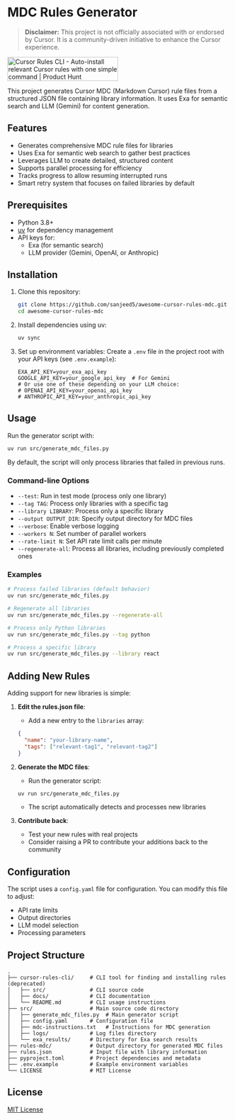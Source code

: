 # MDC Rules Generator

> **Disclaimer:** This project is not officially associated with or endorsed by Cursor. It is a community-driven initiative to enhance the Cursor experience.

<a href="https://www.producthunt.com/posts/cursor-rules-cli?embed=true&utm_source=badge-featured&utm_medium=badge&utm_souce=badge-cursor&#0045;rules&#0045;cli" target="_blank"><img src="https://api.producthunt.com/widgets/embed-image/v1/featured.svg?post_id=936513&theme=light&t=1741030422709" alt="Cursor&#0032;Rules&#0032;CLI - Auto&#0045;install&#0032;relevant&#0032;Cursor&#0032;rules&#0032;with&#0032;one&#0032;simple&#0032;command | Product Hunt" style="width: 250px; height: 54px;" width="250" height="54" /></a>

This project generates Cursor MDC (Markdown Cursor) rule files from a structured JSON file containing library information. It uses Exa for semantic search and LLM (Gemini) for content generation.

## Features

- Generates comprehensive MDC rule files for libraries
- Uses Exa for semantic web search to gather best practices
- Leverages LLM to create detailed, structured content
- Supports parallel processing for efficiency
- Tracks progress to allow resuming interrupted runs
- Smart retry system that focuses on failed libraries by default

## Prerequisites

- Python 3.8+
- [uv](https://github.com/astral-sh/uv) for dependency management
- API keys for:
  - Exa (for semantic search)
  - LLM provider (Gemini, OpenAI, or Anthropic)

## Installation

1. Clone this repository:
   ```bash
   git clone https://github.com/sanjeed5/awesome-cursor-rules-mdc.git
   cd awesome-cursor-rules-mdc
   ```

2. Install dependencies using uv:
   ```bash
   uv sync
   ```

3. Set up environment variables:
   Create a `.env` file in the project root with your API keys (see `.env.example`):
   ```
   EXA_API_KEY=your_exa_api_key
   GOOGLE_API_KEY=your_google_api_key  # For Gemini
   # Or use one of these depending on your LLM choice:
   # OPENAI_API_KEY=your_openai_api_key
   # ANTHROPIC_API_KEY=your_anthropic_api_key
   ```

## Usage

Run the generator script with:

```bash
uv run src/generate_mdc_files.py
```

By default, the script will only process libraries that failed in previous runs.

### Command-line Options

- `--test`: Run in test mode (process only one library)
- `--tag TAG`: Process only libraries with a specific tag
- `--library LIBRARY`: Process only a specific library
- `--output OUTPUT_DIR`: Specify output directory for MDC files
- `--verbose`: Enable verbose logging
- `--workers N`: Set number of parallel workers
- `--rate-limit N`: Set API rate limit calls per minute
- `--regenerate-all`: Process all libraries, including previously completed ones

### Examples

```bash
# Process failed libraries (default behavior)
uv run src/generate_mdc_files.py

# Regenerate all libraries
uv run src/generate_mdc_files.py --regenerate-all

# Process only Python libraries
uv run src/generate_mdc_files.py --tag python

# Process a specific library
uv run src/generate_mdc_files.py --library react
```

## Adding New Rules

Adding support for new libraries is simple:

1. **Edit the rules.json file**:
   - Add a new entry to the `libraries` array:
   ```json
   {
     "name": "your-library-name",
     "tags": ["relevant-tag1", "relevant-tag2"]
   }
   ```

2. **Generate the MDC files**:
   - Run the generator script:
   ```bash
   uv run src/generate_mdc_files.py
   ```
   - The script automatically detects and processes new libraries

3. **Contribute back**:
   - Test your new rules with real projects
   - Consider raising a PR to contribute your additions back to the community

## Configuration

The script uses a `config.yaml` file for configuration. You can modify this file to adjust:

- API rate limits
- Output directories
- LLM model selection
- Processing parameters

## Project Structure

```
.
├── cursor-rules-cli/     # CLI tool for finding and installing rules (deprecated)
│   ├── src/              # CLI source code
│   ├── docs/             # CLI documentation
│   └── README.md         # CLI usage instructions
├── src/                  # Main source code directory
│   ├── generate_mdc_files.py  # Main generator script
│   ├── config.yaml       # Configuration file
│   ├── mdc-instructions.txt   # Instructions for MDC generation
│   ├── logs/             # Log files directory
│   └── exa_results/      # Directory for Exa search results
├── rules-mdc/            # Output directory for generated MDC files
├── rules.json            # Input file with library information
├── pyproject.toml        # Project dependencies and metadata
├── .env.example          # Example environment variables
└── LICENSE               # MIT License
```

## License

[MIT License](LICENSE)
